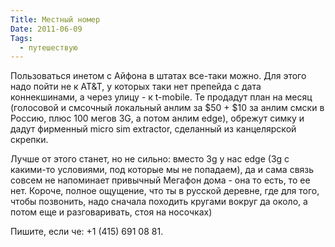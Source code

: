 ```yaml
---
Title: Местный номер
Date: 2011-06-09
Tags:
  - путешествую
---
```


Пользоваться инетом с Айфона в штатах все-таки можно. Для этого надо пойти не к AT&T, у которых таки нет препейда с дата коннекшинами, а через улицу - к t-mobile. Те продадут план на месяц (голосовой и смсочный локальный анлим за $50 + $10 за анлим смски в Россию, плюс 100 мегов 3G, а потом анлим edge), обрежут симку и дадут фирменный micro sim extractor, сделанный из канцелярской скрепки.

Лучше от этого станет, но не сильно: вместо 3g у нас edge (3g с какими-то условиями, под которые мы не попадаем), да и сама связь совсем не напоминает привычный Мегафон дома - она то есть, то ее нет. Короче, полное ощущение, что ты в русской деревне, где для того, чтобы позвонить, надо сначала походить кругами вокруг да около, а потом еще и разговаривать, стоя на носочках)

Пишите, если че: +1 (415) 691 08 81.
